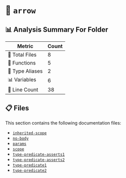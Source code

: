 # 📁 `arrow`

## 📊 Analysis Summary For Folder

| Metric | Count |
|--------|-------|
| 📁 Total Files | 8 |
| 🔧 Functions | 5 |
| 📑 Type Aliases | 2 |
| 📊 Variables | 6 |
| 🔢 Line Count | 38 |


## 📋 Files

This section contains the following documentation files:

- [`inherited-scope`](./inherited-scope.md)
- [`no-body`](./no-body.md)
- [`params`](./params.md)
- [`scope`](./scope.md)
- [`type-predicate-asserts1`](./type-predicate-asserts1.md)
- [`type-predicate-asserts2`](./type-predicate-asserts2.md)
- [`type-predicate1`](./type-predicate1.md)
- [`type-predicate2`](./type-predicate2.md)